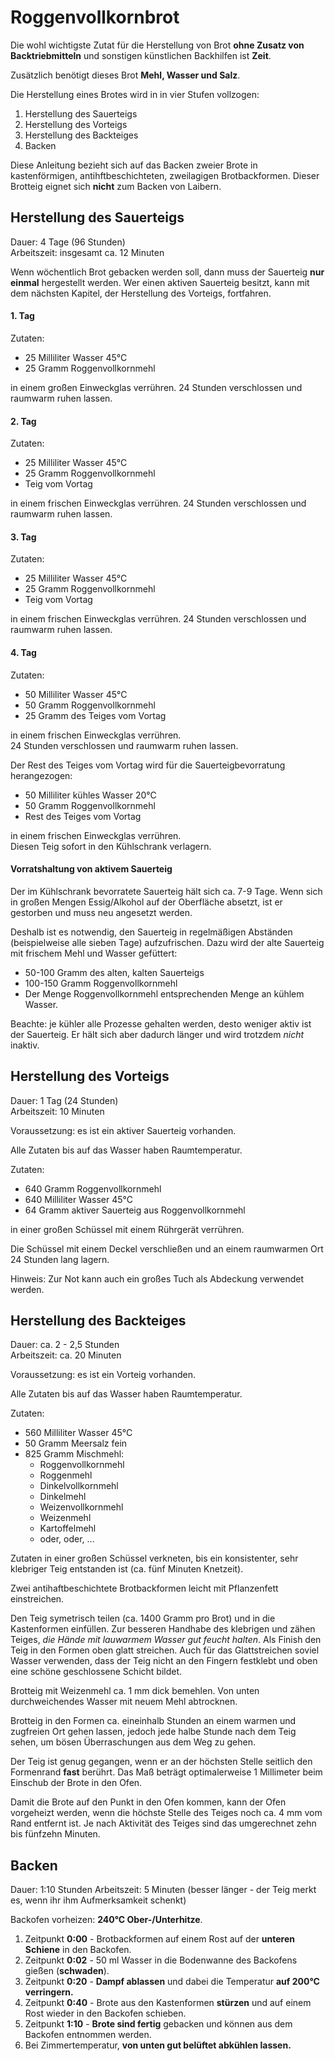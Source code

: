 # Roggenvollkornbrot

Die wohl wichtigste Zutat für die Herstellung von Brot
__ohne Zusatz von Backtriebmitteln__ und sonstigen künstlichen Backhilfen ist __Zeit__.

Zusätzlich benötigt dieses Brot __Mehl, Wasser und Salz__.

Die Herstellung eines Brotes wird in in vier Stufen vollzogen:

1. Herstellung des Sauerteigs
1. Herstellung des Vorteigs
1. Herstellung des Backteiges
1. Backen

Diese Anleitung bezieht sich auf das Backen zweier Brote in kastenförmigen,
antihftbeschichteten,
zweilagigen Brotbackformen.
Dieser Brotteig eignet sich __nicht__ zum Backen von Laibern.

## Herstellung des Sauerteigs

Dauer: 4 Tage (96 Stunden)  
Arbeitszeit: insgesamt ca. 12 Minuten

Wenn wöchentlich Brot gebacken werden soll,
dann muss der Sauerteig __nur einmal__ hergestellt werden.
Wer einen aktiven Sauerteig besitzt,
kann mit dem nächsten Kapitel,
der Herstellung des Vorteigs,
fortfahren.

#### 1. Tag
Zutaten:
* 25 Milliliter Wasser 45°C
* 25 Gramm Roggenvollkornmehl

in einem großen Einweckglas verrühren.
24 Stunden verschlossen und raumwarm ruhen lassen.

#### 2. Tag
Zutaten:
* 25 Milliliter Wasser 45°C
* 25 Gramm Roggenvollkornmehl
* Teig vom Vortag

in einem frischen Einweckglas verrühren.
24 Stunden verschlossen und raumwarm ruhen lassen.

#### 3. Tag
Zutaten:
* 25 Milliliter Wasser 45°C
* 25 Gramm Roggenvollkornmehl
* Teig vom Vortag

in einem frischen Einweckglas verrühren.
24 Stunden verschlossen und raumwarm ruhen lassen.

#### 4. Tag
Zutaten:
* 50 Milliliter Wasser 45°C
* 50 Gramm Roggenvollkornmehl
* 25 Gramm des Teiges vom Vortag

in einem frischen Einweckglas verrühren.  
24 Stunden verschlossen und raumwarm ruhen lassen.

Der Rest des Teiges vom Vortag wird für die Sauerteigbevorratung herangezogen:
* 50 Milliliter kühles Wasser 20°C
* 50 Gramm Roggenvollkornmehl
* Rest des Teiges vom Vortag

in einem frischen Einweckglas verrühren.  
Diesen Teig sofort in den Kühlschrank verlagern.

#### Vorratshaltung von aktivem Sauerteig

Der im Kühlschrank bevorratete Sauerteig hält sich ca. 7-9 Tage.
Wenn sich in großen Mengen Essig/Alkohol auf der Oberfläche absetzt,
ist er gestorben und muss neu angesetzt werden.

Deshalb ist es notwendig,
den Sauerteig in regelmäßigen Abständen (beispielweise alle sieben Tage) aufzufrischen.
Dazu wird der alte Sauerteig mit frischem Mehl und Wasser gefüttert:

* 50-100 Gramm des alten, kalten Sauerteigs
* 100-150 Gramm Roggenvollkornmehl
* Der Menge Roggenvollkornmehl entsprechenden Menge an kühlem Wasser.

Beachte: je kühler alle Prozesse gehalten werden, desto weniger aktiv ist der Sauerteig.
Er hält sich aber dadurch länger und wird trotzdem _nicht_ inaktiv.

## Herstellung des Vorteigs
Dauer: 1 Tag (24 Stunden)  
Arbeitszeit: 10 Minuten

Voraussetzung: es ist ein aktiver Sauerteig vorhanden.

Alle Zutaten bis auf das Wasser haben Raumtemperatur.

Zutaten:
* 640 Gramm Roggenvollkornmehl
* 640 Milliliter Wasser 45°C
* 64 Gramm aktiver Sauerteig aus Roggenvollkornmehl

in einer großen Schüssel mit einem Rührgerät verrühren.

Die Schüssel mit einem Deckel verschließen und
an einem raumwarmen Ort 24 Stunden lang lagern.

Hinweis: Zur Not kann auch ein großes Tuch als Abdeckung verwendet werden.

## Herstellung des Backteiges
Dauer: ca. 2 - 2,5 Stunden  
Arbeitszeit: ca. 20 Minuten

Voraussetzung: es ist ein Vorteig vorhanden.

Alle Zutaten bis auf das Wasser haben Raumtemperatur.

Zutaten:
* 560 Milliliter Wasser 45°C
* 50 Gramm Meersalz fein
* 825 Gramm Mischmehl:
  * Roggenvollkornmehl
  * Roggenmehl
  * Dinkelvollkornmehl
  * Dinkelmehl
  * Weizenvollkornmehl
  * Weizenmehl
  * Kartoffelmehl
  * oder, oder, ...

Zutaten in einer großen Schüssel verkneten,
bis ein konsistenter,
sehr klebriger Teig entstanden ist (ca. fünf Minuten Knetzeit).

Zwei antihaftbeschichtete Brotbackformen leicht mit Pflanzenfett einstreichen.

Den Teig symetrisch teilen (ca. 1400 Gramm pro Brot) und in die Kastenformen einfüllen.
Zur besseren Handhabe des klebrigen und zähen Teiges,
_die Hände mit lauwarmem Wasser gut feucht halten_.
Als Finish den Teig in den Formen oben glatt streichen.
Auch für das Glattstreichen soviel Wasser verwenden,
dass der Teig nicht an den Fingern festklebt und oben eine schöne geschlossene Schicht bildet.

Brotteig mit Weizenmehl ca. 1 mm dick bemehlen.
Von unten durchweichendes Wasser mit neuem Mehl abtrocknen.

Brotteig in den Formen ca. eineinhalb Stunden an einem warmen und zugfreien Ort gehen lassen,
jedoch jede halbe Stunde nach dem Teig sehen,
um bösen Überraschungen aus dem Weg zu gehen.

Der Teig ist genug gegangen,
wenn er an der höchsten Stelle seitlich den Formenrand __fast__ berührt.
Das Maß beträgt optimalerweise 1 Millimeter beim Einschub der Brote in den Ofen.

Damit die Brote auf den Punkt in den Ofen kommen,
kann der Ofen vorgeheizt werden,
wenn die höchste Stelle des Teiges noch ca. 4 mm vom Rand entfernt ist.
Je nach Aktivität des Teiges sind das umgerechnet zehn bis fünfzehn Minuten.

## Backen
Dauer: 1:10 Stunden
Arbeitszeit: 5 Minuten (besser länger - der Teig merkt es, wenn ihr ihm Aufmerksamkeit schenkt)

Backofen vorheizen: **240°C Ober-/Unterhitze**.

1. Zeitpunkt **0:00** - Brotbackformen auf einem Rost auf der **unteren Schiene** in den Backofen.
1. Zeitpunkt **0:02** - 50 ml Wasser in die Bodenwanne des Backofens gießen (**schwaden**).
1. Zeitpunkt **0:20** - **Dampf ablassen** und dabei die Temperatur **auf 200°C verringern.**
1. Zeitpunkt **0:40** - Brote aus den Kastenformen **stürzen** und auf einem Rost wieder in den Backofen schieben.
1. Zeitpunkt **1:10** - **Brote sind fertig** gebacken und können aus dem Backofen entnommen werden.
1. Bei Zimmertemperatur, **von unten gut belüftet abkühlen lassen.**
